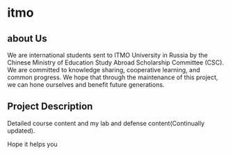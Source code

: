 # itmo
## about Us
We are international students sent to ITMO University in Russia by the Chinese Ministry of Education Study Abroad Scholarship Committee (CSC). We are committed to knowledge sharing, cooperative learning, and common progress. We hope that through the maintenance of this project, we can hone ourselves and benefit future generations.
## Project Description
Detailed course content and my lab and defense content(Continually updated).

Hope it helps you
